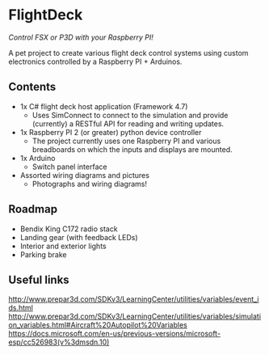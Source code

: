 # FlightDeck

_Control FSX or P3D with your Raspberry PI!_

A pet project to create various flight deck control systems using custom electronics controlled by a Raspberry PI + Arduinos.

## Contents

- 1x C# flight deck host application (Framework 4.7)
  - Uses SimConnect to connect to the simulation and provide (currently) a RESTful API for reading and writing updates.
- 1x Raspberry PI 2 (or greater) python device controller
  - The project currently uses one Raspberry PI and various breadboards on which the inputs and displays are mounted.
- 1x Arduino
  - Switch panel interface
- Assorted wiring diagrams and pictures
  - Photographs and wiring diagrams!

## Roadmap

- Bendix King C172 radio stack
- Landing gear (with feedback LEDs)
- Interior and exterior lights
- Parking brake

## Useful links

http://www.prepar3d.com/SDKv3/LearningCenter/utilities/variables/event_ids.html
http://www.prepar3d.com/SDKv3/LearningCenter/utilities/variables/simulation_variables.html#Aircraft%20Autopilot%20Variables
https://docs.microsoft.com/en-us/previous-versions/microsoft-esp/cc526983(v%3dmsdn.10)
